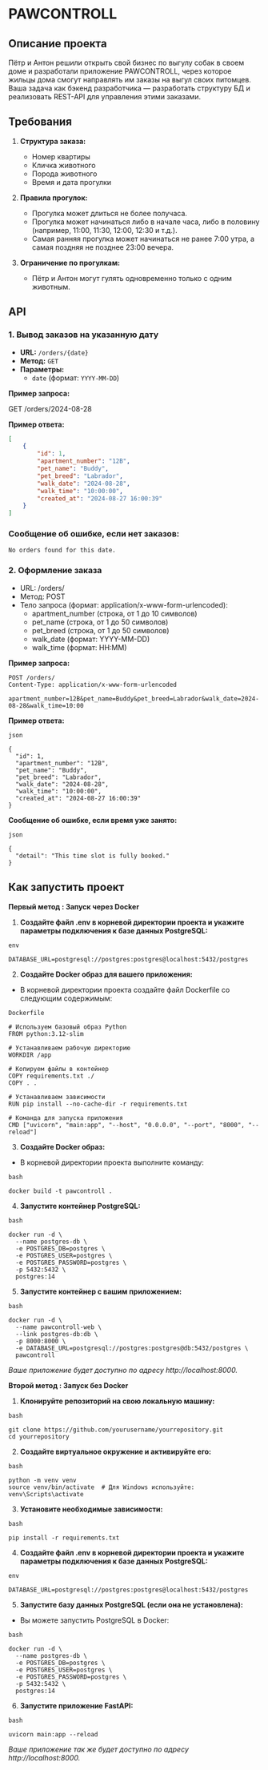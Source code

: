 # PAWCONTROLL

## Описание проекта

Пётр и Антон решили открыть свой бизнес по выгулу собак в своем доме и разработали приложение PAWCONTROLL, через которое жильцы дома смогут направлять им заказы на выгул своих питомцев. Ваша задача как бэкенд разработчика — разработать структуру БД и реализовать REST-API для управления этими заказами.

## Требования

1. **Структура заказа:**

   - Номер квартиры
   - Кличка животного
   - Порода животного
   - Время и дата прогулки

2. **Правила прогулок:**

   - Прогулка может длиться не более получаса.
   - Прогулка может начинаться либо в начале часа, либо в половину (например, 11:00, 11:30, 12:00, 12:30 и т.д.).
   - Самая ранняя прогулка может начинаться не ранее 7:00 утра, а самая поздняя не позднее 23:00 вечера.

3. **Ограничение по прогулкам:**
   - Пётр и Антон могут гулять одновременно только с одним животным.

## API

### 1. Вывод заказов на указанную дату

- **URL:** `/orders/{date}`
- **Метод:** `GET`
- **Параметры:**
  - `date` (формат: `YYYY-MM-DD`)

**Пример запроса:**

GET /orders/2024-08-28

**Пример ответа:**

```json
[
	{
		"id": 1,
		"apartment_number": "12B",
		"pet_name": "Buddy",
		"pet_breed": "Labrador",
		"walk_date": "2024-08-28",
		"walk_time": "10:00:00",
		"created_at": "2024-08-27 16:00:39"
	}
]
```

### Сообщение об ошибке, если нет заказов:

```
No orders found for this date.
```

### 2. Оформление заказа

- URL: /orders/
- Метод: POST
- Тело запроса (формат: application/x-www-form-urlencoded):
  - apartment_number (строка, от 1 до 10 символов)
  - pet_name (строка, от 1 до 50 символов)
  - pet_breed (строка, от 1 до 50 символов)
  - walk_date (формат: YYYY-MM-DD)
  - walk_time (формат: HH:MM)

**Пример запроса:**

```
POST /orders/
Content-Type: application/x-www-form-urlencoded

apartment_number=12B&pet_name=Buddy&pet_breed=Labrador&walk_date=2024-08-28&walk_time=10:00
```

**Пример ответа:**

`json`

```
{
  "id": 1,
  "apartment_number": "12B",
  "pet_name": "Buddy",
  "pet_breed": "Labrador",
  "walk_date": "2024-08-28",
  "walk_time": "10:00:00",
  "created_at": "2024-08-27 16:00:39"
}
```

**Сообщение об ошибке, если время уже занято:**

`json`

```
{
  "detail": "This time slot is fully booked."
}
```

## Как запустить проект

**Первый метод : Запуск через Docker**

1. **Cоздайте файл .env в корневой директории проекта и укажите параметры подключения к базе данных PostgreSQL:**

`env`

```
DATABASE_URL=postgresql://postgres:postgres@localhost:5432/postgres
```

2. **Создайте Docker образ для вашего приложения:**

- В корневой директории проекта создайте файл Dockerfile со следующим содержимым:

`Dockerfile`

```
# Используем базовый образ Python
FROM python:3.12-slim

# Устанавливаем рабочую директорию
WORKDIR /app

# Копируем файлы в контейнер
COPY requirements.txt ./
COPY . .

# Устанавливаем зависимости
RUN pip install --no-cache-dir -r requirements.txt

# Команда для запуска приложения
CMD ["uvicorn", "main:app", "--host", "0.0.0.0", "--port", "8000", "--reload"]
```

3. **Создайте Docker образ:**

- В корневой директории проекта выполните команду:

`bash`

```
docker build -t pawcontroll .

```

4. **Запустите контейнер PostgreSQL:**

`bash`

```
docker run -d \
  --name postgres-db \
  -e POSTGRES_DB=postgres \
  -e POSTGRES_USER=postgres \
  -e POSTGRES_PASSWORD=postgres \
  -p 5432:5432 \
  postgres:14

```

5. **Запустите контейнер с вашим приложением:**

`bash`

```
docker run -d \
  --name pawcontroll-web \
  --link postgres-db:db \
  -p 8000:8000 \
  -e DATABASE_URL=postgresql://postgres:postgres@db:5432/postgres \
  pawcontroll

```

_Ваше приложение будет доступно по адресу http://localhost:8000._

**Второй метод : Запуск без Docker**

1. **Клонируйте репозиторий на свою локальную машину:**

`bash`

```
git clone https://github.com/yourusername/yourrepository.git
cd yourrepository

```

2. **Создайте виртуальное окружение и активируйте его:**

`bash`

```
python -m venv venv
source venv/bin/activate  # Для Windows используйте: venv\Scripts\activate

```

3. **Установите необходимые зависимости:**

`bash`

```
pip install -r requirements.txt

```

4. **Создайте файл .env в корневой директории проекта и укажите параметры подключения к базе данных PostgreSQL:**

`env`

```
DATABASE_URL=postgresql://postgres:postgres@localhost:5432/postgres

```

5. **Запустите базу данных PostgreSQL (если она не установлена):**

- Вы можете запустить PostgreSQL в Docker:

`bash`

```
docker run -d \
  --name postgres-db \
  -e POSTGRES_DB=postgres \
  -e POSTGRES_USER=postgres \
  -e POSTGRES_PASSWORD=postgres \
  -p 5432:5432 \
  postgres:14
```

6. **Запустите приложение FastAPI:**

`bash`

```
uvicorn main:app --reload
```

_Ваше приложение так же будет доступно по адресу http://localhost:8000._
